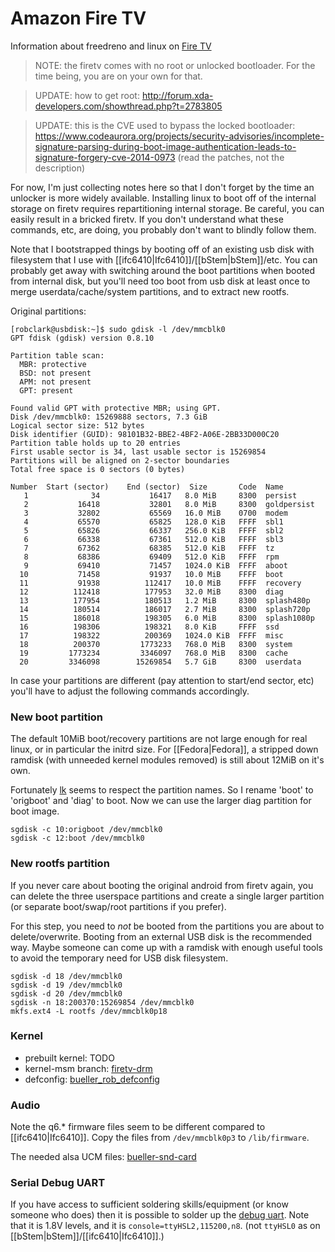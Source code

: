 # Amazon Fire TV

Information about freedreno and linux on [Fire TV](http://en.wikipedia.org/wiki/Amazon_Fire_TV)

> NOTE: the firetv comes with no root or unlocked bootloader.  For the time being, you are on your own for that.

> UPDATE: how to get root: http://forum.xda-developers.com/showthread.php?t=2783805

> UPDATE: this is the CVE used to bypass the locked bootloader: https://www.codeaurora.org/projects/security-advisories/incomplete-signature-parsing-during-boot-image-authentication-leads-to-signature-forgery-cve-2014-0973
> (read the patches, not the description)

For now, I'm just collecting notes here so that I don't forget by the time an unlocker is more widely available.  Installing linux to boot off of the internal storage on firetv requires repartitioning internal storage.  Be careful, you can easily result in a bricked firetv.  If you don't understand what these commands, etc, are doing, you probably don't want to blindly follow them.

Note that I bootstrapped things by booting off of an existing usb disk with filesystem that I use with [[ifc6410|Ifc6410]]/[[bStem|bStem]]/etc.  You can probably get away with switching around the boot partitions when booted from internal disk, but you'll need too boot from usb disk at least once to merge userdata/cache/system partitions, and to extract new rootfs. 

Original partitions:

    [robclark@usbdisk:~]$ sudo gdisk -l /dev/mmcblk0
    GPT fdisk (gdisk) version 0.8.10
    
    Partition table scan:
      MBR: protective
      BSD: not present
      APM: not present
      GPT: present
    
    Found valid GPT with protective MBR; using GPT.
    Disk /dev/mmcblk0: 15269888 sectors, 7.3 GiB
    Logical sector size: 512 bytes
    Disk identifier (GUID): 98101B32-BBE2-4BF2-A06E-2BB33D000C20
    Partition table holds up to 20 entries
    First usable sector is 34, last usable sector is 15269854
    Partitions will be aligned on 2-sector boundaries
    Total free space is 0 sectors (0 bytes)
    
    Number  Start (sector)    End (sector)  Size       Code  Name
       1              34           16417   8.0 MiB     8300  persist
       2           16418           32801   8.0 MiB     8300  goldpersist
       3           32802           65569   16.0 MiB    0700  modem
       4           65570           65825   128.0 KiB   FFFF  sbl1
       5           65826           66337   256.0 KiB   FFFF  sbl2
       6           66338           67361   512.0 KiB   FFFF  sbl3
       7           67362           68385   512.0 KiB   FFFF  tz
       8           68386           69409   512.0 KiB   FFFF  rpm
       9           69410           71457   1024.0 KiB  FFFF  aboot
      10           71458           91937   10.0 MiB    FFFF  boot
      11           91938          112417   10.0 MiB    FFFF  recovery
      12          112418          177953   32.0 MiB    8300  diag
      13          177954          180513   1.2 MiB     8300  splash480p
      14          180514          186017   2.7 MiB     8300  splash720p
      15          186018          198305   6.0 MiB     8300  splash1080p
      16          198306          198321   8.0 KiB     FFFF  ssd
      17          198322          200369   1024.0 KiB  FFFF  misc
      18          200370         1773233   768.0 MiB   8300  system
      19         1773234         3346097   768.0 MiB   8300  cache
      20         3346098        15269854   5.7 GiB     8300  userdata

In case your partitions are different (pay attention to start/end sector, etc) you'll have to adjust the following commands accordingly.

### New boot partition

The default 10MiB boot/recovery partitions are not large enough for real linux, or in particular the initrd size.  For [[Fedora|Fedora]], a stripped down ramdisk (with unneeded kernel modules removed) is still about 12MiB on it's own.

Fortunately [lk](https://www.codeaurora.org/cgit/quic/la/kernel/lk/) seems to respect the partition names.  So I rename 'boot' to 'origboot' and 'diag' to boot.  Now we can use the larger diag partition for boot image.

    sgdisk -c 10:origboot /dev/mmcblk0
    sgdisk -c 12:boot /dev/mmcblk0

### New rootfs partition

If you never care about booting the original android from firetv again, you can delete the three userspace partitions and create a single larger partition (or separate boot/swap/root partitions if you prefer).

For this step, you need to *not* be booted from the partitions you are about to delete/overwrite.  Booting from an external USB disk is the recommended way.  Maybe someone can come up with a ramdisk with enough useful tools to avoid the temporary need for USB disk filesystem.

    sgdisk -d 18 /dev/mmcblk0
    sgdisk -d 19 /dev/mmcblk0
    sgdisk -d 20 /dev/mmcblk0
    sgdisk -n 18:200370:15269854 /dev/mmcblk0
    mkfs.ext4 -L rootfs /dev/mmcblk0p18

### Kernel

 * prebuilt kernel: TODO
 * kernel-msm branch: [firetv-drm](https://github.com/freedreno/kernel-msm/commits/firetv-drm)
 * defconfig: [bueller_rob_defconfig](https://github.com/freedreno/kernel-msm/blob/firetv-drm/arch/arm/configs/bueller_rob_defconfig)

### Audio

Note the q6.* firmware files seem to be different compared to [[ifc6410|Ifc6410]].  Copy the files from `/dev/mmcblk0p3` to `/lib/firmware`.

The needed alsa UCM files: [bueller-snd-card](http://people.freedesktop.org/~robclark/bueller-snd-card/)

### Serial Debug UART

If you have access to sufficient soldering skills/equipment (or know someone who does) then it is possible to solder up the [debug uart](http://imgur.com/JG9jwWC).  Note that it is 1.8V levels, and it is `console=ttyHSL2,115200,n8`.  (not `ttyHSL0` as on [[bStem|bStem]]/[[ifc6410|Ifc6410]].)

 